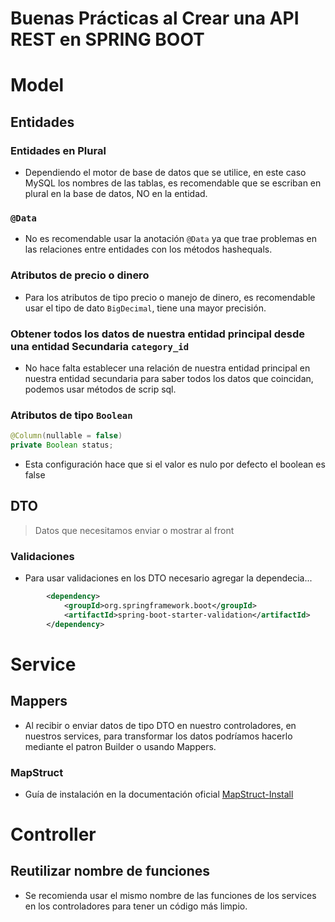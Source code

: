 # Buenas Prácticas al Crear una API REST en SPRING BOOT

# Model
## Entidades

### Entidades en Plural
- Dependiendo el motor de base de datos que se utilice, en este caso MySQL los nombres de las tablas, es recomendable que se escriban en plural en la base de datos, NO en la entidad.
### ``@Data``
- No es recomendable usar la anotación ``@Data`` ya que trae problemas en las relaciones entre entidades con los métodos hashequals. 
### Atributos de precio o dinero
- Para los atributos de tipo precio o manejo de dinero, es recomendable usar el tipo de dato ``BigDecimal``, tiene una mayor precisión.
### Obtener todos los datos de nuestra entidad principal desde una entidad Secundaria ``category_id``
- No hace falta establecer una relación de nuestra entidad principal en nuestra entidad secundaria para saber todos los datos que coincidan, podemos usar métodos de scrip sql.
### Atributos de tipo ``Boolean``
````java
@Column(nullable = false)
private Boolean status;
````
- Esta configuración hace que si el valor es nulo por defecto el boolean es false

## DTO
> Datos que necesitamos enviar o mostrar al front
### Validaciones 
- Para usar validaciones en los DTO necesario agregar la dependecia... 
````xml
		<dependency>
			<groupId>org.springframework.boot</groupId>
			<artifactId>spring-boot-starter-validation</artifactId>
		</dependency>
````
# Service

## Mappers
- Al recibir o enviar datos de tipo DTO en nuestro controladores, en nuestros services, para transformar los datos podríamos hacerlo mediante el patron Builder o usando Mappers.
### MapStruct
- Guía de instalación en la documentación oficial [MapStruct-Install](https://mapstruct.org/documentation/installation/)

# Controller

## Reutilizar nombre de funciones
- Se recomienda usar el mismo nombre de las funciones de los services en los controladores para tener un código más limpio. 